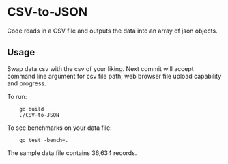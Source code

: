 # CSV-to-JSON
Code reads in a CSV file and outputs the data into an array of json objects.

## Usage
Swap data.csv with the csv of your liking. Next commit will accept command line argument for csv file path, web browser file upload capability and progress. 


To run:
```linux
    go build
    ./CSV-to-JSON
```

To see benchmarks on your data file:
```linux
    go test -bench=.
```

The sample data file contains 36,634 records.
